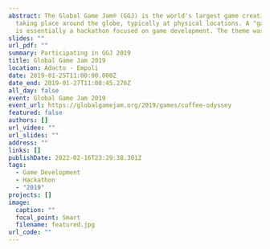 ```yaml
---
abstract: The Global Game Jam® (GGJ) is the world's largest game creation event
  taking place around the globe, typically at physical locations. A "game jam"
  is essentially a hackathon focused on game development. The theme was "Home"
slides: ""
url_pdf: ""
summary: Participating in GGJ 2019
title: Global Game Jam 2019
location: Adacto - Empoli
date: 2019-01-25T11:00:00.000Z
date_end: 2019-01-27T11:00:45.276Z
all_day: false
event: Global Game Jam 2019
event_url: https://globalgamejam.org/2019/games/coffee-odyssey
featured: false
authors: []
url_video: ""
url_slides: ""
address: ""
links: []
publishDate: 2022-02-16T23:29:38.301Z
tags:
  - Game Development
  - Hackathon
  - "2019"
projects: []
image:
  caption: ""
  focal_point: Smart
  filename: featured.jpg
url_code: ""
---
```

